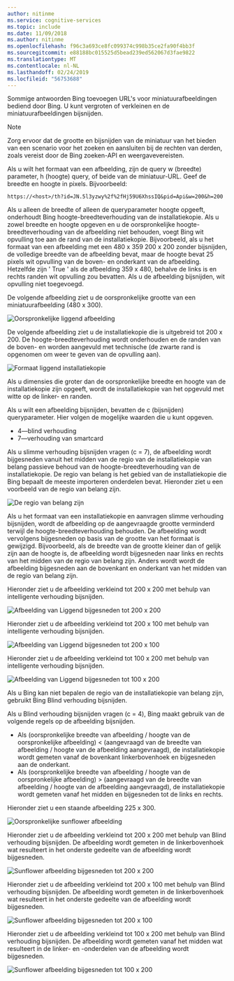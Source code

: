 ```yaml
---
author: nitinme
ms.service: cognitive-services
ms.topic: include
ms.date: 11/09/2018
ms.author: nitinme
ms.openlocfilehash: f96c3a693ce8fc099374c998b35ce2fa90f4bb3f
ms.sourcegitcommit: e88188bc015525d5bead239ed562067d3fae9822
ms.translationtype: MT
ms.contentlocale: nl-NL
ms.lasthandoff: 02/24/2019
ms.locfileid: "56753688"
---
```

Sommige antwoorden Bing toevoegen URL's voor miniatuurafbeeldingen bediend door Bing. U kunt vergroten of verkleinen en de miniatuurafbeeldingen bijsnijden. 

> [!NOTE]
> Zorg ervoor dat de grootte en bijsnijden van de miniatuur van het bieden van een scenario voor het zoeken en aansluiten bij de rechten van derden, zoals vereist door de Bing zoeken-API en weergavevereisten.


Als u wilt het formaat van een afbeelding, zijn de query w (breedte) parameter, h (hoogte) query, of beide van de miniatuur-URL. Geef de breedte en hoogte in pixels. Bijvoorbeeld:  
  
`https://<host>/th?id=JN.5l3yzwy%2f%2fHj59U6XhssIQ&pid=Api&w=200&h=200`  
  
Als u alleen de breedte of alleen de queryparameter hoogte opgeeft, onderhoudt Bing hoogte-breedteverhouding van de installatiekopie. Als u zowel breedte en hoogte opgeven en u de oorspronkelijke hoogte-breedteverhouding van de afbeelding niet behouden, voegt Bing wit opvulling toe aan de rand van de installatiekopie. Bijvoorbeeld, als u het formaat van een afbeelding met een 480 x 359 200 x 200 zonder bijsnijden, de volledige breedte van de afbeelding bevat, maar de hoogte bevat 25 pixels wit opvulling van de boven- en onderkant van de afbeelding. Hetzelfde zijn ' True ' als de afbeelding 359 x 480, behalve de links is en rechts randen wit opvulling zou bevatten. Als u de afbeelding bijsnijden, wit opvulling niet toegevoegd.  

 
De volgende afbeelding ziet u de oorspronkelijke grootte van een miniatuurafbeelding (480 x 300).  
  
![Oorspronkelijke liggend afbeelding](./media/cognitive-services-bing-resize-crop/bing-resize-crop-landscape.PNG)  
  
De volgende afbeelding ziet u de installatiekopie die is uitgebreid tot 200 x 200. De hoogte-breedteverhouding wordt onderhouden en de randen van de boven- en worden aangevuld met technische (de zwarte rand is opgenomen om weer te geven van de opvulling aan).  
  
![Formaat liggend installatiekopie](./media/cognitive-services-bing-resize-crop/bing-resize-crop-landscape-resized.PNG)  



Als u dimensies die groter dan de oorspronkelijke breedte en hoogte van de installatiekopie zijn opgeeft, wordt de installatiekopie van het opgevuld met witte op de linker- en randen.  
  
Als u wilt een afbeelding bijsnijden, bevatten de c (bijsnijden) queryparameter. Hier volgen de mogelijke waarden die u kunt opgeven.  
  
- 4&mdash;blind verhouding  
- 7&mdash;verhouding van smartcard  
  
Als u slimme verhouding bijsnijden vragen (c = 7), de afbeelding wordt bijgesneden vanuit het midden van de regio van de installatiekopie van belang passieve behoud van de hoogte-breedteverhouding van de installatiekopie. De regio van belang is het gebied van de installatiekopie die Bing bepaalt de meeste importeren onderdelen bevat. Hieronder ziet u een voorbeeld van de regio van belang zijn.  
  
![De regio van belang zijn](./media/cognitive-services-bing-resize-crop/bing-resize-crop-regionofinterest.PNG)

Als u het formaat van een installatiekopie en aanvragen slimme verhouding bijsnijden, wordt de afbeelding op de aangevraagde grootte verminderd terwijl de hoogte-breedteverhouding behouden. De afbeelding wordt vervolgens bijgesneden op basis van de grootte van het formaat is gewijzigd. Bijvoorbeeld, als de breedte van de grootte kleiner dan of gelijk zijn aan de hoogte is, de afbeelding wordt bijgesneden naar links en rechts van het midden van de regio van belang zijn. Anders wordt wordt de afbeelding bijgesneden aan de bovenkant en onderkant van het midden van de regio van belang zijn.  
  
 
Hieronder ziet u de afbeelding verkleind tot 200 x 200 met behulp van intelligente verhouding bijsnijden.  
  
![Afbeelding van Liggend bijgesneden tot 200 x 200](./media/cognitive-services-bing-resize-crop/bing-resize-crop-landscape200x200c7.PNG)
  
Hieronder ziet u de afbeelding verkleind tot 200 x 100 met behulp van intelligente verhouding bijsnijden.  
   
![Afbeelding van Liggend bijgesneden tot 200 x 100](./media/cognitive-services-bing-resize-crop/bing-resize-crop-landscape200x100c7.PNG)
  
Hieronder ziet u de afbeelding verkleind tot 100 x 200 met behulp van intelligente verhouding bijsnijden.  
  
![Afbeelding van Liggend bijgesneden tot 100 x 200](./media/cognitive-services-bing-resize-crop/bing-resize-crop-landscape100x200c7.PNG)



Als u Bing kan niet bepalen de regio van de installatiekopie van belang zijn, gebruikt Bing Blind verhouding bijsnijden.  
  
Als u Blind verhouding bijsnijden vragen (c = 4), Bing maakt gebruik van de volgende regels op de afbeelding bijsnijden.  
  
- Als (oorspronkelijke breedte van afbeelding / hoogte van de oorspronkelijke afbeelding) < (aangevraagd van de breedte van afbeelding / hoogte van de afbeelding aangevraagd), de installatiekopie wordt gemeten vanaf de bovenkant linkerbovenhoek en bijgesneden aan de onderkant.  
- Als (oorspronkelijke breedte van afbeelding / hoogte van de oorspronkelijke afbeelding) > (aangevraagd van de breedte van afbeelding / hoogte van de afbeelding aangevraagd), de installatiekopie wordt gemeten vanaf het midden en bijgesneden tot de links en rechts.  



Hieronder ziet u een staande afbeelding 225 x 300.  
  
![Oorspronkelijke sunflower afbeelding](./media/cognitive-services-bing-resize-crop/bing-resize-crop-sunflower.PNG)
  
Hieronder ziet u de afbeelding verkleind tot 200 x 200 met behulp van Blind verhouding bijsnijden. De afbeelding wordt gemeten in de linkerbovenhoek wat resulteert in het onderste gedeelte van de afbeelding wordt bijgesneden.  
  
![Sunflower afbeelding bijgesneden tot 200 x 200](./media/cognitive-services-bing-resize-crop/bing-resize-crop-sunflower200x200c4.PNG)
  
Hieronder ziet u de afbeelding verkleind tot 200 x 100 met behulp van Blind verhouding bijsnijden. De afbeelding wordt gemeten in de linkerbovenhoek wat resulteert in het onderste gedeelte van de afbeelding wordt bijgesneden.  
  
![Sunflower afbeelding bijgesneden tot 200 x 100](./media/cognitive-services-bing-resize-crop/bing-resize-crop-sunflower200x100c4.PNG)
  
Hieronder ziet u de afbeelding verkleind tot 100 x 200 met behulp van Blind verhouding bijsnijden. De afbeelding wordt gemeten vanaf het midden wat resulteert in de linker- en -onderdelen van de afbeelding wordt bijgesneden.  
  
![Sunflower afbeelding bijgesneden tot 100 x 200](./media/cognitive-services-bing-resize-crop/bing-resize-crop-sunflower100x200c4.PNG)

